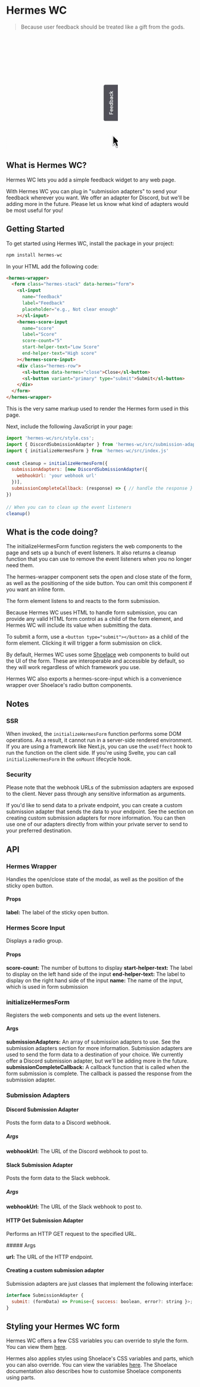 # Hermes WC

> Because user feedback should be treated like a gift from the gods.

<img width="300" src="./docs/public/hermes-demo.gif" />

## What is Hermes WC?

Hermes WC lets you add a simple feedback widget to any web page.

With Hermes WC you can plug in "submission adapters" to send your feedback wherever you want. We offer an adapter for Discord, but we'll be adding more in the future. Please let us know what kind of adapters would be most useful for you!

## Getting Started

To get started using Hermes WC, install the package in your project:

```bash
npm install hermes-wc
```

In your HTML add the following code:

```html
<hermes-wrapper>
  <form class="hermes-stack" data-hermes="form">
    <sl-input
      name="feedback"
      label="Feedback"
      placeholder="e.g., Not clear enough"
    ></sl-input>
    <hermes-score-input
      name="score"
      label="Score"
      score-count="5"
      start-helper-text="Low Score"
      end-helper-text="High score"
    ></hermes-score-input>
    <div class="hermes-row">
      <sl-button data-hermes="close">Close</sl-button>
      <sl-button variant="primary" type="submit">Submit</sl-button>
    </div>
  </form>
</hermes-wrapper>
```

This is the very same markup used to render the Hermes form used in this page.

Next, include the following JavaScript in your page:

```js
import 'hermes-wc/src/style.css';
import { DiscordSubmissionAdapter } from 'hermes-wc/src/submission-adapters/discord.js'
import { initializeHermesForm } from 'hermes-wc/src/index.js'

const cleanup = initializeHermesForm({
  submissionAdapters: [new DiscordSubmissionAdapter({
    webhookUrl: 'your webhook url'
  })],
  submissionCompleteCallback: (response) => { // handle the response }
})

// When you can to clean up the event listeners
cleanup()
```

## What is the code doing?

The initializeHermesForm function registers the web components to the page and sets up a bunch of event listeners. It also returns a cleanup function that you can use to remove the event listeners when you no longer need them.

The hermes-wrapper component sets the open and close state of the form, as well as the positioning of the side button. You can omit this component if you want an inline form.

The form element listens to and reacts to the form submission.

Because Hermes WC uses HTML to handle form submission, you can provide any valid HTML form control as a child of the form element, and Hermes WC will include its value when submitting the data.

To submit a form, use a `<button type="submit"></button>` as a child of the form element. Clicking it will trigger a form submission on click.

By default, Hermes WC uses some [Shoelace](https://shoelace.style) web components to build out the UI of the form. These are interoperable and accessible by default, so they will work regardless of which framework you use.

Hermes WC also exports a hermes-score-input which is a convenience wrapper over Shoelace's radio button components.

## Notes

### SSR

When invoked, the `initializeHermesForm` function performs some DOM operations. As a result, it cannot run in a server-side rendered environment. If you are using a framework like Next.js, you can use the `useEffect` hook to run the function on the client side. If you're using Svelte, you can call `initializeHermesForm` in the `onMount` lifecycle hook.

### Security

Please note that the webhook URLs of the submission adapters are exposed to the client. Never pass through any sensitive information as arguments.

If you'd like to send data to a private endpoint, you can create a custom submission adapter that sends the data to your endpoint. See the section on creating custom submission adapters for more information. You can then use one of our adapters directly from within your private server to send to your preferred destination.

## API

### Hermes Wrapper

Handles the open/close state of the modal, as well as the position of the sticky open button.

#### Props

**label:** The label of the sticky open button.

### Hermes Score Input

Displays a radio group.

#### Props

**score-count:** The number of buttons to display
**start-helper-text:** The label to display on the left hand side of the input
**end-helper-text:** The label to display on the right hand side of the input
**name:** The name of the input, which is used in form submission

### initializeHermesForm

Registers the web components and sets up the event listeners.

#### Args

**submissionAdapters:** An array of submission adapters to use. See the submission adapters section for more information.
Submission adapters are used to send the form data to a destination of your choice. We currently offer a Discord submission adapter, but we'll be adding more in the future.
**submissionCompleteCallback:** A callback function that is called when the form submission is complete. The callback is passed the response from the submission adapter.

### Submission Adapters

#### Discord Submission Adapter

Posts the form data to a Discord webhook.

##### Args

**webhookUrl:** The URL of the Discord webhook to post to.

#### Slack Submission Adapter

Posts the form data to the Slack webhook.

##### Args

**webhookUrl:** The URL of the Slack webhook to post to.

#### HTTP Get Submission Adapter

Performs an HTTP GET request to the specified URL.

##### Args

**url:** The URL of the HTTP endpoint.

#### Creating a custom submission adapter

Submission adapters are just classes that implement the following interface:

```js
interface SubmissionAdapter {
  submit: (formData) => Promise<{ success: boolean, error?: string }>;
}
```

## Styling your Hermes WC form

Hermes WC offers a few CSS variables you can override to style the form. You can view them [here](https://github.com/andrico1234/hermes-wc/blob/main/src/style.css).

Hermes also applies styles using Shoelace's CSS variables and parts, which you can also override. You can view
the variables [here](https://github.com/shoelace-style/shoelace/blob/next/src/themes/light.css).
The Shoelace documentation also describes how to customise Shoelace components using parts.
